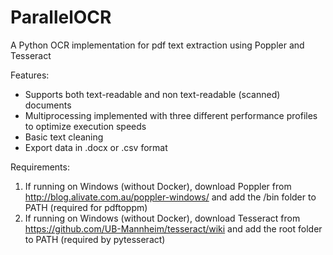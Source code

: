 # ParallelOCR
A Python OCR implementation for pdf text extraction using Poppler and Tesseract

Features:
- Supports both text-readable and non text-readable (scanned) documents
- Multiprocessing implemented with three different performance profiles to optimize execution speeds
- Basic text cleaning
- Export data in .docx or .csv format

Requirements:
1) If running on Windows (without Docker), download Poppler from http://blog.alivate.com.au/poppler-windows/ and add the /bin folder to PATH (required for pdftoppm)
2) If running on Windows (without Docker), download Tesseract from https://github.com/UB-Mannheim/tesseract/wiki and add the root folder to PATH (required by pytesseract)
